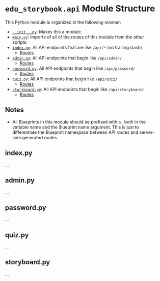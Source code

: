 # `edu_storybook.api` Module Structure

This Python module is organized in the following manner:

 - [`__init__.py`](__init__.py): Makes this a module.
 - [`main.py`](api.py): Imports of all of the routes of this module from the other scripts.
 - [`index.py`](index.py): All API endpoints that are like `/api/*` (no trailing slash)
    - [Routes](#indexpy)
 - [`admin.py`](admin.py): All API endpoints that begin like `/api/admin/`
    - [Routes](#adminpy)
 - [`password.py`](password.py): All API endpoints that begin like `/api/password/`
    - [Routes](#passwordpy)
 - [`quiz.py`](quiz.py): All API endpoints that begin like `/api/quiz/`
    - [Routes](#quizpy)
 - [`storyboard.py`](storyboard.py): All API endpoints that begin like `/api/storyboard/`
    - [Routes](#storyboardpy)

## Notes

 - All Blueprints in this module should be prefixed with `a_` both in the variable name and the Blueprint name argument. This is just to differentiate the Blueprint namespace between API routes and server-side generated routes.

## index.py

...

## admin.py

...

## password.py

...

## quiz.py

...

## storyboard.py

...
